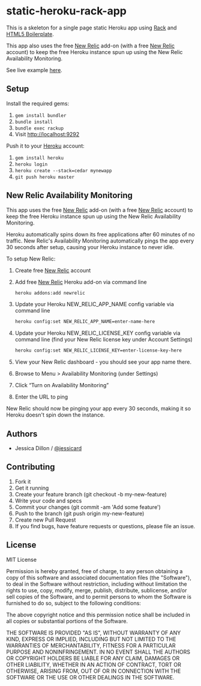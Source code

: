 static-heroku-rack-app
======================

This is a skeleton for a single page static Heroku app using [Rack](https://devcenter.heroku.com/articles/static-sites-ruby/) and [HTML5 Boilerplate](http://html5boilerplate.com/).

This app also uses the free [New Relic](https://addons.heroku.com/newrelic/) add-on (with a free [New Relic](http://newrelic.com/) account) to keep the free Heroku instance spun up using the New Relic Availability Monitoring.

See live example [here](http://static-heroku-rack-app.herokuapp.com/).


## Setup

Install the required gems:

1. `gem install bundler`
1. `bundle install`
1. `bundle exec rackup`
1. Visit <http://localhost:9292>

Push it to your [Heroku](http://heroku.com) account:

1. `gem install heroku`
1. `heroku login`
1. `heroku create --stack=cedar mynewapp`
1. `git push heroku master`


## New Relic Availability Monitoring

This app uses the free [New Relic](https://addons.heroku.com/newrelic/) add-on (with a free [New Relic](http://newrelic.com/) account) to keep the free Heroku instance spun up using the New Relic Availability Monitoring.

Heroku automatically spins down its free applications after 60 minutes of no traffic. New Relic's Availability Monitoring automatically pings the app every 30 seconds after setup, causing your Heroku instance to never idle.

To setup New Relic:

1. Create free [New Relic](http://newrelic.com/) account
1. Add free [New Relic](https://addons.heroku.com/newrelic/) Heroku add-on via command line

    ```bash
    heroku addons:add newrelic
    ```

1. Update your Heroku NEW_RELIC_APP_NAME config variable via command line

    ```bash
    heroku config:set NEW_RELIC_APP_NAME=enter-name-here
    ```

1. Update your Heroku NEW_RELIC_LICENSE_KEY config variable via command line (find your New Relic license key under Account Settings)

    ```bash
    heroku config:set NEW_RELIC_LICENSE_KEY=enter-license-key-here
    ```

1. View your New Relic dashboard - you should see your app name there.
1. Browse to Menu > Availability Monitoring (under Settings)
1. Click “Turn on Availability Monitoring”
1. Enter the URL to ping

New Relic should now be pinging your app every 30 seconds, making it so Heroku doesn't spin down the instance.


## Authors

  * Jessica Dillon / [@jessicard](//www.github.com/jessicard)


## Contributing

1. Fork it
1. Get it running
1. Create your feature branch (git checkout -b my-new-feature)
1. Write your code and specs
1. Commit your changes (git commit -am 'Add some feature')
1. Push to the branch (git push origin my-new-feature)
1. Create new Pull Request
1. If you find bugs, have feature requests or questions, please file an issue.


## License

MIT License

Permission is hereby granted, free of charge, to any person obtaining
a copy of this software and associated documentation files (the
"Software"), to deal in the Software without restriction, including
without limitation the rights to use, copy, modify, merge, publish,
distribute, sublicense, and/or sell copies of the Software, and to
permit persons to whom the Software is furnished to do so, subject to
the following conditions:

The above copyright notice and this permission notice shall be
included in all copies or substantial portions of the Software.

THE SOFTWARE IS PROVIDED "AS IS", WITHOUT WARRANTY OF ANY KIND,
EXPRESS OR IMPLIED, INCLUDING BUT NOT LIMITED TO THE WARRANTIES OF
MERCHANTABILITY, FITNESS FOR A PARTICULAR PURPOSE AND
NONINFRINGEMENT. IN NO EVENT SHALL THE AUTHORS OR COPYRIGHT HOLDERS BE
LIABLE FOR ANY CLAIM, DAMAGES OR OTHER LIABILITY, WHETHER IN AN ACTION
OF CONTRACT, TORT OR OTHERWISE, ARISING FROM, OUT OF OR IN CONNECTION
WITH THE SOFTWARE OR THE USE OR OTHER DEALINGS IN THE SOFTWARE.
